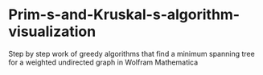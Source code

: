 # Prim-s-and-Kruskal-s-algorithm-visualization
Step by step work of greedy algorithms that find a minimum spanning tree for a weighted undirected graph in Wolfram Mathematica
